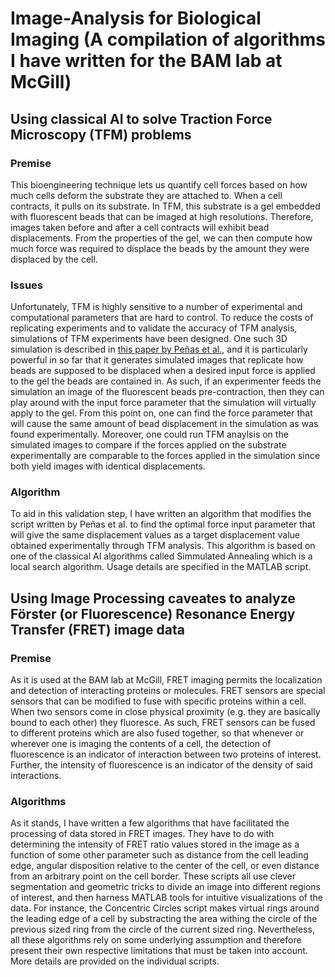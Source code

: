 # Image-Analysis for Biological Imaging (A compilation of algorithms I have written for the BAM lab at McGill)
## Using classical AI to solve Traction Force Microscopy (TFM) problems
### Premise
This bioengineering technique lets us quantify cell forces based on how much cells deform the substrate they are attached to. When a cell contracts, it pulls on its substrate. In TFM, this substrate is a gel embedded with fluorescent beads that can be imaged at high resolutions. Therefore, images taken before and after a cell contracts will exhibit bead displacements. From the properties of the gel, we can then compute how much force was required to displace the beads by the amount they were displaced by the cell.
### Issues
Unfortunately, TFM is highly sensitive to a number of experimental and computational parameters that are hard to control. To reduce the costs of replicating experiments and to validate the accuracy of TFM analysis, simulations of TFM experiments have been designed. One such 3D simulation is described in [this paper by Peñas et al.](https://www.researchgate.net/publication/261369299_Validation_tool_for_traction_force_microscopy), and it is particularly powerful in so far that it generates simulated images that replicate how beads are supposed to be displaced when a desired input force is applied to the gel the beads are contained in. As such, if an experimenter feeds the simulation an image of the fluorescent beads pre-contraction, then they can play around with the input force parameter that the simulation will virtually apply to the gel. From this point on, one can find the force parameter that will cause the same amount of bead displacement in the simulation as was found experimentally. Moreover, one could run TFM anaylsis on the simulated images to compare if the forces applied on the substrate experimentally are comparable to the forces applied in the simulation since both yield images with identical displacements.
### Algorithm
To aid in this validation step, I have written an algorithm that modifies the script written by Peñas et al. to find the optimal force input parameter that will give the same displacement values as a target displacement value obtained experimentally through TFM analysis. This algorithm is based on one of the classical AI algorithms called Simmulated Annealing which is a local search algorithm. Usage details are specified in the MATLAB script.
## Using Image Processing caveates to analyze Förster (or Fluorescence) Resonance Energy Transfer (FRET) image data
### Premise
As it is used at the BAM lab at McGill, FRET imaging permits the localization and detection of interacting proteins or molecules. FRET sensors are special sensors that can be modified to fuse with specific proteins within a cell. When two sensors come in close physical proximity (e.g. they are basically bound to each other) they fluoresce. As such, FRET sensors can be fused to different proteins which are also fused together, so that whenever or wherever one is imaging the contents of a cell, the detection of fluorescence is an indicator of interaction between two proteins of interest. Further, the intensity of fluorescence is an indicator of the density of said interactions.
### Algorithms
As it stands, I have written a few algorithms that have facilitated the processing of data stored in FRET images. They have to do with determining the intensity of FRET ratio values stored in the image as a function of some other parameter such as distance from the cell leading edge, angular disposition relative to the center of the cell, or even distance from an arbitrary point on the cell border. These scripts all use clever segmentation and geometric tricks to divide an image into different regions of interest, and then harness MATLAB tools for intuitive visualizations of the data. For instance, the Concentric Circles script makes virtual rings around the leading edge of a cell by substracting the area withing the circle of the previous sized ring from the circle of the current sized ring. Nevertheless, all these algorithms rely on some underlying assumption and therefore present their own respective limitations that must be taken into account. More details are provided on the individual scripts.
